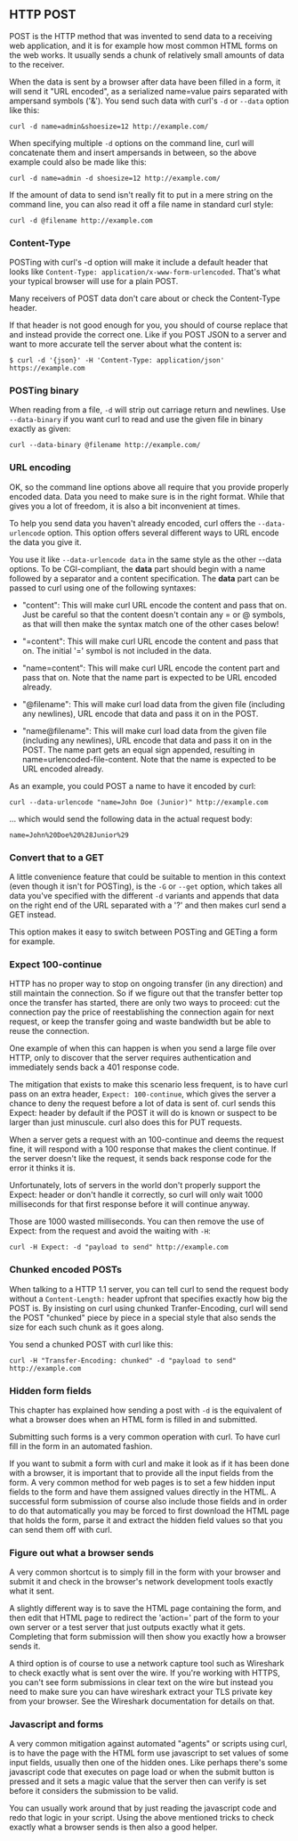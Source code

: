## HTTP POST

POST is the HTTP method that was invented to send data to a receiving web
application, and it is for example how most common HTML forms on the web
works. It usually sends a chunk of relatively small amounts of data to the
receiver.

When the data is sent by a browser after data have been filled in a form, it
will send it "URL encoded", as a serialized name=value pairs separated with
ampersand symbols ('&'). You send such data with curl's `-d` or `--data`
option like this:

    curl -d name=admin&shoesize=12 http://example.com/

When specifying multiple `-d` options on the command line, curl will
concatenate them and insert ampersands in between, so the above example could
also be made like this:

    curl -d name=admin -d shoesize=12 http://example.com/

If the amount of data to send isn't really fit to put in a mere string on the
command line, you can also read it off a file name in standard curl style:

    curl -d @filename http://example.com

### Content-Type

POSTing with curl's -d option will make it include a default header that looks
like `Content-Type: application/x-www-form-urlencoded`. That's what your
typical browser will use for a plain POST.

Many receivers of POST data don't care about or check the Content-Type header.

If that header is not good enough for you, you should of course replace that
and instead provide the correct one. Like if you POST JSON to a server and
want to more accurate tell the server about what the content is:

    $ curl -d '{json}' -H 'Content-Type: application/json' https://example.com

### POSTing binary

When reading from a file, `-d` will strip out carriage return and
newlines. Use `--data-binary` if you want curl to read and use the given file
in binary exactly as given:

    curl --data-binary @filename http://example.com/

### URL encoding

OK, so the command line options above all require that you provide properly
encoded data. Data you need to make sure is in the right format. While that
gives you a lot of freedom, it is also a bit inconvenient at times.

To help you send data you haven't already encoded, curl offers the
`--data-urlencode` option. This option offers several different ways to URL
encode the data you give it.

You use it like `--data-urlencode data` in the same style as the other --data
options. To be CGI-compliant, the **data** part should begin with a name
followed by a separator and a content specification. The **data** part can be
passed to curl using one of the following syntaxes:

 - "content": This will make curl URL encode the content and pass that
   on. Just be careful so that the content doesn't contain any = or @ symbols,
   as that will then make the syntax match one of the other cases below!

 - "=content": This will make curl URL encode the content and pass that
   on. The initial '=' symbol is not included in the data.

 - "name=content": This will make curl URL encode the content part and pass
   that on. Note that the name part is expected to be URL encoded already.

 - "@filename": This will make curl load data from the given file (including
   any newlines), URL encode that data and pass it on in the POST.

 - "name@filename": This will make curl load data from the given file
   (including any newlines), URL encode that data and pass it on in the POST.
   The name part gets an equal sign appended, resulting in
   name=urlencoded-file-content. Note that the name is expected to be URL
   encoded already.

As an example, you could POST a name to have it encoded by curl:

    curl --data-urlencode "name=John Doe (Junior)" http://example.com

... which would send the following data in the actual request body:

    name=John%20Doe%20%28Junior%29

### Convert that to a GET

A little convenience feature that could be suitable to mention in this context
(even though it isn't for POSTing), is the `-G` or `--get` option, which takes
all data you've specified with the different `-d` variants and appends that
data on the right end of the URL separated with a '?' and then makes curl send
a GET instead.

This option makes it easy to switch between POSTing and GETing a form for
example.

### Expect 100-continue

HTTP has no proper way to stop on ongoing transfer (in any direction) and
still maintain the connection. So if we figure out that the transfer better
top once the transfer has started, there are only two ways to proceed: cut the
connection pay the price of reestablishing the connection again for next
request, or keep the transfer going and waste bandwidth but be able to reuse
the connection.

One example of when this can happen is when you send a large file over HTTP,
only to discover that the server requires authentication and immediately sends
back a 401 response code.

The mitigation that exists to make this scenario less frequent, is to have
curl pass on an extra header, `Expect: 100-continue`, which gives the server a
chance to deny the request before a lot of data is sent of. curl sends this
Expect: header by default if the POST it will do is known or suspect to be
larger than just minuscule. curl also does this for PUT requests.

When a server gets a request with an 100-continue and deems the request fine,
it will respond with a 100 response that makes the client continue. If the
server doesn't like the request, it sends back response code for the error it
thinks it is.

Unfortunately, lots of servers in the world don't properly support the Expect:
header or don't handle it correctly, so curl will only wait 1000 milliseconds
for that first response before it will continue anyway.

Those are 1000 wasted milliseconds. You can then remove the use of Expect:
from the request and avoid the waiting with `-H`:

    curl -H Expect: -d "payload to send" http://example.com

### Chunked encoded POSTs

When talking to a HTTP 1.1 server, you can tell curl to send the request body
without a `Content-Length:` header upfront that specifies exactly how big the
POST is. By insisting on curl using chunked Tranfer-Encoding, curl will send
the POST "chunked" piece by piece in a special style that also sends the size
for each such chunk as it goes along.

You send a chunked POST with curl like this:

    curl -H "Transfer-Encoding: chunked" -d "payload to send" http://example.com

### Hidden form fields

This chapter has explained how sending a post with `-d` is the equivalent of
what a browser does when an HTML form is filled in and submitted.

Submitting such forms is a very common operation with curl. To have curl fill
in the form in an automated fashion.

If you want to submit a form with curl and make it look as if it has been done
with a browser, it is important that to provide all the input fields from the
form. A very common method for web pages is to set a few hidden input fields
to the form and have them assigned values directly in the HTML. A successful
form submission of course also include those fields and in order to do that
automatically you may be forced to first download the HTML page that holds the
form, parse it and extract the hidden field values so that you can send them
off with curl.

### Figure out what a browser sends

A very common shortcut is to simply fill in the form with your browser and
submit it and check in the browser's network development tools exactly what it
sent.

A slightly different way is to save the HTML page containing the form, and
then edit that HTML page to redirect the 'action=' part of the form to your
own server or a test server that just outputs exactly what it gets. Completing
that form submission will then show you exactly how a browser sends it.

A third option is of course to use a network capture tool such as Wireshark to
check exactly what is sent over the wire. If you're working with HTTPS, you
can't see form submissions in clear text on the wire but instead you need to
make sure you can have wireshark extract your TLS private key from your
browser. See the Wireshark documentation for details on that.

### Javascript and forms

A very common mitigation against automated "agents" or scripts using curl, is
to have the page with the HTML form use javascript to set values of some input
fields, usually then one of the hidden ones. Like perhaps there's some
javascript code that executes on page load or when the submit button is
pressed and it sets a magic value that the server then can verify is set
before it considers the submission to be valid.

You can usually work around that by just reading the javascript code and redo
that logic in your script. Using the above mentioned tricks to check exactly
what a browser sends is then also a good helper.

